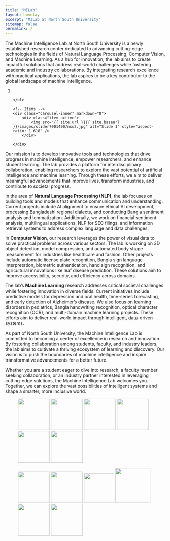 ```yaml
---
title: "MILab"
layout: homelay
excerpt: "MILab at North South University"
sitemap: false
permalink: /
---
```


The Machine Intelligence Lab at North South University is a newly established research center dedicated to advancing cutting-edge technologies in the fields of Natural Language Processing, Computer Vision, and Machine Learning. As a hub for innovation, the lab aims to create impactful solutions that address real-world challenges while fostering academic and industry collaborations. By integrating research excellence with practical applications, the lab aspires to be a key contributor to the global landscape of machine intelligence.


<div markdown="0" id="carousel" class="carousel slide" data-ride="carousel" data-interval="4000" data-pause="hover" >
    <!-- Menu -->
    <ol class="carousel-indicators">
        <li data-target="#carousel" data-slide-to="0" class="active"></li>

    </ol>

    <!-- Items -->
    <div class="carousel-inner" markdown="0">
        <div class="item active">
            <img src="{{ site.url }}{{ site.baseurl }}/images/slider7001400/nsu2.jpg" alt="Slide 1" style="aspect-ratio: 1.618" />
        </div>

    </div>
</div>

Our mission is to develop innovative tools and technologies that drive progress in machine intelligence, empower researchers, and enhance student learning. The lab provides a platform for interdisciplinary collaboration, enabling researchers to explore the vast potential of artificial intelligence and machine learning. Through these efforts, we aim to deliver meaningful advancements that improve lives, transform industries, and contribute to societal progress.

In the area of **Natural Language Processing (NLP)**, the lab focuses on building tools and models that enhance communication and understanding. Current projects include AI alignment to ensure ethical AI development, processing Bangladeshi regional dialects, and conducting Bangla sentiment analysis and lemmatization. Additionally, we work on financial sentiment analysis, multilingual applications, NLP for SEC filings, and information retrieval systems to address complex language and data challenges.

In **Computer Vision**, our research leverages the power of visual data to solve practical problems across various sectors. The lab is working on 3D object detection, model compression, and automated body shape measurement for industries like healthcare and fashion. Other projects include automatic license plate recognition, Bangla sign language interpretation, biometric authentication, hand sign recognition, and agricultural innovations like leaf disease prediction. These solutions aim to improve accessibility, security, and efficiency across domains.

The lab’s **Machine Learning** research addresses critical societal challenges while fostering innovation in diverse fields. Current initiatives include predictive models for depression and oral health, time-series forecasting, and early detection of Alzheimer’s disease. We also focus on learning disorders in pediatrics, Bangla handwriting recognition, optical character recognition (OCR), and multi-domain machine learning projects. These efforts aim to deliver real-world impact through intelligent, data-driven systems.

As part of North South University, the Machine Intelligence Lab is committed to becoming a center of excellence in research and innovation. By fostering collaboration among students, faculty, and industry leaders, the lab aims to cultivate a thriving ecosystem of learning and discovery. Our vision is to push the boundaries of machine intelligence and inspire transformative advancements for a better future.

Whether you are a student eager to dive into research, a faculty member seeking collaboration, or an industry partner interested in leveraging cutting-edge solutions, the Machine Intelligence Lab welcomes you. Together, we can explore the vast possibilities of intelligent systems and shape a smarter, more inclusive world.


<figure class="fourth">
  <img src="{{ site.url }}{{ site.baseurl }}/images/logopic/sheffield.png" style="width: 100px">
  <img src="{{ site.url }}{{ site.baseurl }}/images/logopic/fordham.png" style="width: 100px">
  <img src="{{ site.url }}{{ site.baseurl }}/images/logopic/amazon.png" style="width: 100px">
  <img src="{{ site.url }}{{ site.baseurl }}/images/logopic/adelaide.jpg" style="width: 100px">
  <img src="{{ site.url }}{{ site.baseurl }}/images/logopic/concern.png" style="width: 100px">
    <img src="{{ site.url }}{{ site.baseurl }}/images/logopic/anu.png" style="width: 100px">
</figure>

<figure class="fourth">
  <img src="{{ site.url }}{{ site.baseurl }}/images/logopic/brac.png" style="width: 100px">
  <img src="{{ site.url }}{{ site.baseurl }}/images/logopic/uttaran.jpg" style="width: 100px">
  <img src="{{ site.url }}{{ site.baseurl }}/images/logopic/robotbulls.png" style="width: 95px">
  <img src="{{ site.url }}{{ site.baseurl }}/images/logopic/chicago.jpg" style="width: 110px">
  <img src="{{ site.url }}{{ site.baseurl }}/images/logopic/curtin.jpg" style="width: 100px">
    <img src="{{ site.url }}{{ site.baseurl }}/images/logopic/csiro.jpg" style="width: 100px">
</figure>

<!-- <figure class="fourth">
  <img src="{{ site.url }}{{ site.baseurl }}/images/logopic/Neuro.png" style="width: 100px">
  <img src="{{ site.url }}{{ site.baseurl }}/images/logopic/jgh-color.png" style="width: 100px">
  <img src="{{ site.url }}{{ site.baseurl }}/images/logopic/UHN.jpg" style="width: 110px">
    <img src="{{ site.url }}{{ site.baseurl }}/images/logopic/agewell.png" style="width: 100px">
    <img src="{{ site.url }}{{ site.baseurl }}/images/logopic/cihr.png" style="width: 100px">
    <img src="{{ site.url }}{{ site.baseurl }}/images/logopic/nrc-partner-logo_e.jpg" style="width: 100px">
</figure> -->

<!-- <figure class="fourth">
  <img src="{{ site.url }}{{ site.baseurl }}/images/logopic/326467610_727288518831504_1045156533378518963_n.png" style="width: 100px">
</figure> -->
